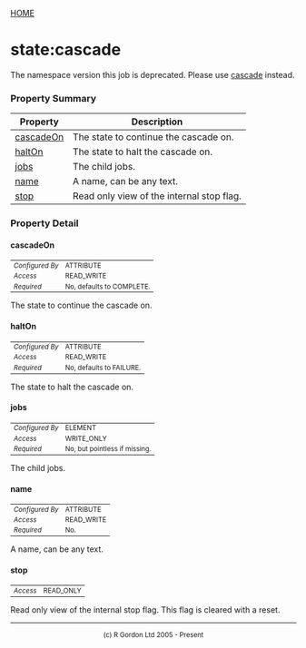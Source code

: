 [HOME](../../../README.md)
# state:cascade

The namespace version this job is deprecated. Please use
[cascade](../../../org/oddjob/state/CascadeJob.md) instead.

### Property Summary

| Property | Description |
| -------- | ----------- |
| [cascadeOn](#propertycascadeon) | The state to continue the cascade on. | 
| [haltOn](#propertyhalton) | The state to halt the cascade on. | 
| [jobs](#propertyjobs) | The child jobs. | 
| [name](#propertyname) | A name, can be any text. | 
| [stop](#propertystop) | Read only view of the internal stop flag. | 


### Property Detail
#### cascadeOn <a name="propertycascadeon"></a>

<table style='font-size:smaller'>
      <tr><td><i>Configured By</i></td><td>ATTRIBUTE</td></tr>
      <tr><td><i>Access</i></td><td>READ_WRITE</td></tr>
      <tr><td><i>Required</i></td><td>No, defaults to COMPLETE.</td></tr>
</table>

The state to continue the cascade on.

#### haltOn <a name="propertyhalton"></a>

<table style='font-size:smaller'>
      <tr><td><i>Configured By</i></td><td>ATTRIBUTE</td></tr>
      <tr><td><i>Access</i></td><td>READ_WRITE</td></tr>
      <tr><td><i>Required</i></td><td>No, defaults to FAILURE.</td></tr>
</table>

The state to halt the cascade on.

#### jobs <a name="propertyjobs"></a>

<table style='font-size:smaller'>
      <tr><td><i>Configured By</i></td><td>ELEMENT</td></tr>
      <tr><td><i>Access</i></td><td>WRITE_ONLY</td></tr>
      <tr><td><i>Required</i></td><td>No, but pointless if missing.</td></tr>
</table>

The child jobs.

#### name <a name="propertyname"></a>

<table style='font-size:smaller'>
      <tr><td><i>Configured By</i></td><td>ATTRIBUTE</td></tr>
      <tr><td><i>Access</i></td><td>READ_WRITE</td></tr>
      <tr><td><i>Required</i></td><td>No.</td></tr>
</table>

A name, can be any text.

#### stop <a name="propertystop"></a>

<table style='font-size:smaller'>
      <tr><td><i>Access</i></td><td>READ_ONLY</td></tr>
</table>

Read only view of the internal stop flag.
This flag is cleared with a reset.


-----------------------

<div style='font-size: smaller; text-align: center;'>(c) R Gordon Ltd 2005 - Present</div>
